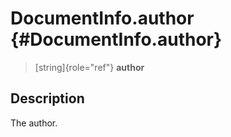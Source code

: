 DocumentInfo.author {#DocumentInfo.author}
===================

> [string]{role="ref"} **author**

Description
-----------

The author.
